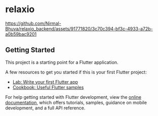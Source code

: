 # relaxio


https://github.com/Nirmal-Bhuva/relaxio_backend/assets/91771820/3c70c394-bf3c-4933-a72b-a0b59bac9201



## Getting Started

This project is a starting point for a Flutter application.

A few resources to get you started if this is your first Flutter project:

- [Lab: Write your first Flutter app](https://docs.flutter.dev/get-started/codelab)
- [Cookbook: Useful Flutter samples](https://docs.flutter.dev/cookbook)

For help getting started with Flutter development, view the
[online documentation](https://docs.flutter.dev/), which offers tutorials,
samples, guidance on mobile development, and a full API reference.
